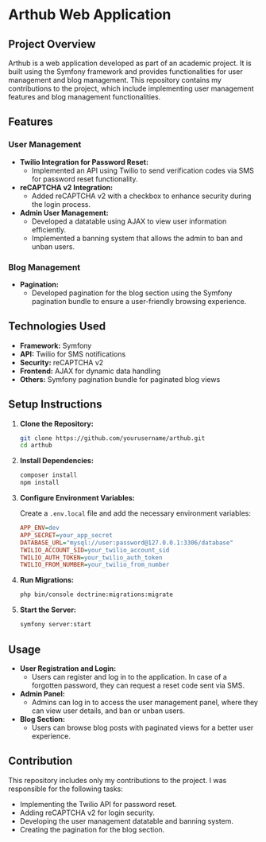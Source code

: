 # Arthub Web Application

## Project Overview

Arthub is a web application developed as part of an academic project. It is built using the Symfony framework and provides functionalities for user management and blog management. This repository contains my contributions to the project, which include implementing user management features and blog management functionalities.

## Features

### User Management

- **Twilio Integration for Password Reset:**
    - Implemented an API using Twilio to send verification codes via SMS for password reset functionality.
- **reCAPTCHA v2 Integration:**
    - Added reCAPTCHA v2 with a checkbox to enhance security during the login process.
- **Admin User Management:**
    - Developed a datatable using AJAX to view user information efficiently.
    - Implemented a banning system that allows the admin to ban and unban users.

### Blog Management

- **Pagination:**
    - Developed pagination for the blog section using the Symfony pagination bundle to ensure a user-friendly browsing experience.

## Technologies Used

- **Framework:** Symfony
- **API:** Twilio for SMS notifications
- **Security:** reCAPTCHA v2
- **Frontend:** AJAX for dynamic data handling
- **Others:** Symfony pagination bundle for paginated blog views

## Setup Instructions

1. **Clone the Repository:**

    ```sh
    git clone https://github.com/yourusername/arthub.git
    cd arthub
    ```

2. **Install Dependencies:**

    ```sh
    composer install
    npm install
    ```

3. **Configure Environment Variables:**

    Create a `.env.local` file and add the necessary environment variables:

    ```ini
    APP_ENV=dev
    APP_SECRET=your_app_secret
    DATABASE_URL="mysql://user:password@127.0.0.1:3306/database"
    TWILIO_ACCOUNT_SID=your_twilio_account_sid
    TWILIO_AUTH_TOKEN=your_twilio_auth_token
    TWILIO_FROM_NUMBER=your_twilio_from_number
    ```

4. **Run Migrations:**

    ```sh
    php bin/console doctrine:migrations:migrate
    ```

5. **Start the Server:**

    ```sh
    symfony server:start
    ```

## Usage

- **User Registration and Login:**
    - Users can register and log in to the application. In case of a forgotten password, they can request a reset code sent via SMS.
- **Admin Panel:**
    - Admins can log in to access the user management panel, where they can view user details, and ban or unban users.
- **Blog Section:**
    - Users can browse blog posts with paginated views for a better user experience.

## Contribution

This repository includes only my contributions to the project. I was responsible for the following tasks:

- Implementing the Twilio API for password reset.
- Adding reCAPTCHA v2 for login security.
- Developing the user management datatable and banning system.
- Creating the pagination for the blog section.
